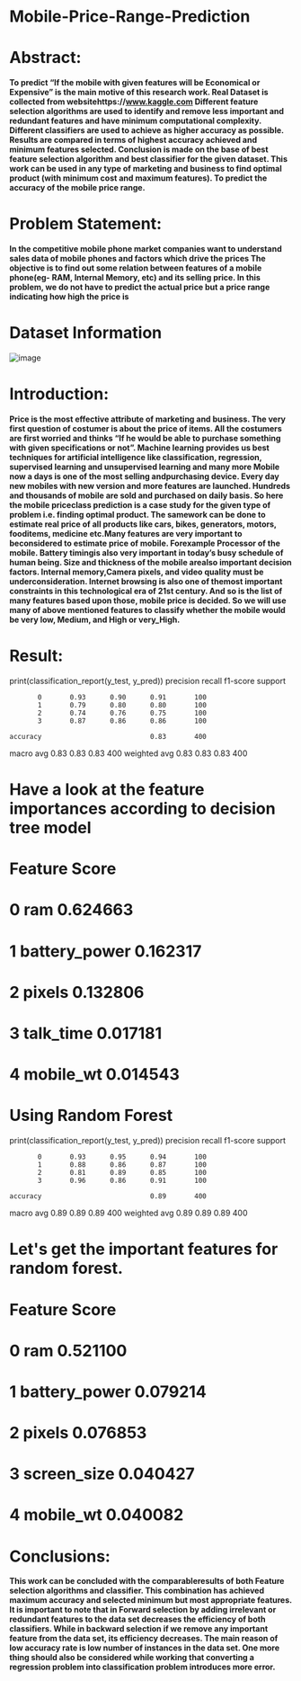 # Mobile-Price-Range-Prediction

# Abstract:
**To predict “If the mobile with given features will be Economical or Expensive” is the main motive of this research work. Real Dataset is collected from websitehttps://www.kaggle.com Different feature selection algorithms are used to identify and remove less important and redundant features and have minimum    computational complexity. Different classifiers are used to achieve as higher accuracy as possible. Results are compared in terms of highest accuracy achieved and minimum features selected. Conclusion is made on the base of best feature selection algorithm and best classifier for the given dataset. This work can be used in any type of marketing and business to find optimal product (with  minimum cost and maximum features). To predict the accuracy of the mobile price range.**

# Problem Statement: 
**In the competitive mobile phone market companies want to understand sales data of mobile phones and factors which drive the prices
The objective is to find out some relation between features of a mobile phone(eg- RAM, Internal Memory, etc) and its selling price. In this problem, we do not have to predict the actual price but a price range indicating how high the price is**

# Dataset Information
![image](https://user-images.githubusercontent.com/74303124/147845355-f2e15e78-4778-4954-9282-90aac4268411.png)

# Introduction:
**Price is the most effective attribute of marketing and business. The very first question of costumer is about the price of items. All the costumers are first worried and thinks “If he would be able to purchase something with given specifications or not”.
Machine learning provides us best techniques for artificial intelligence like classification, regression, supervised learning and unsupervised learning and many more
Mobile now a days is one of the most selling andpurchasing device. Every day new mobiles with new version and more features are launched. Hundreds and thousands of mobile are sold and purchased on daily basis. So here the mobile priceclass prediction is a case study for the given type
of problem i.e. finding optimal product. The samework can be done to estimate real price of all
products like cars, bikes, generators, motors, fooditems, medicine etc.Many features are very important to beconsidered to estimate price of mobile. Forexample Processor of the mobile. Battery timingis also very important in today’s busy schedule of human being. Size and thickness of the mobile arealso important decision factors. Internal memory,Camera pixels, and video quality must be underconsideration. Internet browsing is also one of themost important constraints in this technological era of 21st century. And so is the list of many features based upon those, mobile price is decided. So we will use many of above mentioned features to classify whether the mobile would be very low, Medium, and High  or very_High.** 

# Result:
print(classification_report(y_test, y_pred))
              precision    recall  f1-score   support

           0       0.93      0.90      0.91       100
           1       0.79      0.80      0.80       100
           2       0.74      0.76      0.75       100
           3       0.87      0.86      0.86       100

    accuracy                           0.83       400
   macro avg       0.83      0.83      0.83       400
weighted avg       0.83      0.83      0.83       400

# Have a look at the feature importances according to decision tree model
# Feature	Score
# 0	ram	0.624663
# 1	battery_power	0.162317
# 2	pixels	0.132806
# 3	talk_time	0.017181
# 4	mobile_wt	0.014543
# Using Random Forest
print(classification_report(y_test, y_pred))
              precision    recall  f1-score   support

           0       0.93      0.95      0.94       100
           1       0.88      0.86      0.87       100
           2       0.81      0.89      0.85       100
           3       0.96      0.86      0.91       100

    accuracy                           0.89       400
   macro avg       0.89      0.89      0.89       400
weighted avg       0.89      0.89      0.89       400

# Let's get the important features for random forest.
# Feature Score 
# 0	ram	0.521100
# 1	battery_power	0.079214
# 2	pixels	0.076853
# 3	screen_size	0.040427
# 4	mobile_wt	0.040082

# Conclusions:
**This work can be concluded with the comparableresults of both Feature selection algorithms and classifier. This combination has achieved maximum accuracy and selected minimum but most appropriate features. It is important to note that in Forward selection by adding irrelevant or redundant features to the data set decreases the efficiency of both classifiers. While in backward selection if we remove any important feature from the data set, its efficiency decreases. The main reason of low accuracy rate is low number
of instances in the data set. One more thing should also be considered while working that converting a regression problem into classification problem introduces more error.**

